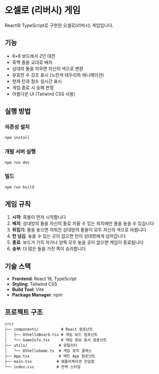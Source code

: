 # 오셀로 (리버시) 게임

React와 TypeScript로 구현한 오셀로(리버시) 게임입니다.

## 기능

- 8×8 보드에서 2인 대전
- 흑백 돌을 교대로 배치
- 상대의 돌을 끼우면 자신의 색으로 변환
- 유효한 수 강조 표시 (노란색 테두리와 애니메이션)
- 현재 턴과 점수 실시간 표시
- 게임 종료 시 승패 판정
- 아름다운 UI (Tailwind CSS 사용)

## 실행 방법

### 의존성 설치
```bash
npm install
```

### 개발 서버 실행
```bash
npm run dev
```

### 빌드
```bash
npm run build
```

## 게임 규칙

1. **시작**: 흑돌이 먼저 시작합니다
2. **배치**: 상대방의 돌을 자신의 돌로 끼울 수 있는 위치에만 돌을 놓을 수 있습니다
3. **뒤집기**: 돌을 놓으면 끼워진 상대방의 돌들이 모두 자신의 색으로 바뀝니다
4. **턴 넘김**: 놓을 수 있는 곳이 없으면 턴이 상대방에게 넘어갑니다
5. **종료**: 보드가 가득 차거나 양쪽 모두 놓을 곳이 없으면 게임이 종료됩니다
6. **승부**: 더 많은 돌을 가진 쪽이 승리합니다

## 기술 스택

- **Frontend**: React 18, TypeScript
- **Styling**: Tailwind CSS
- **Build Tool**: Vite
- **Package Manager**: npm

## 프로젝트 구조

```
src/
├── components/          # React 컴포넌트
│   ├── OthelloBoard.tsx # 게임 보드 컴포넌트
│   └── GameInfo.tsx     # 게임 정보 표시 컴포넌트
├── utils/              # 유틸리티
│   └── OthelloGame.ts  # 게임 로직 클래스
├── App.tsx             # 메인 App 컴포넌트
├── main.tsx           # 애플리케이션 진입점
└── index.css          # 전역 스타일
```